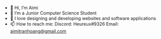 - 👋 Hi, I’m Aimi
- 🌱 I’m a Junior Computer Science Student
- 💞️ I love designing and developing websites and software applications
- 📫 How to reach me:
      Discord: Heureux#9326
      Email: aimitranhoang@gmail.com
<!---
aimiisme/aimiisme is a ✨ special ✨ repository because its `README.md` (this file) appears on your GitHub profile.
You can click the Preview link to take a look at your changes.
--->
